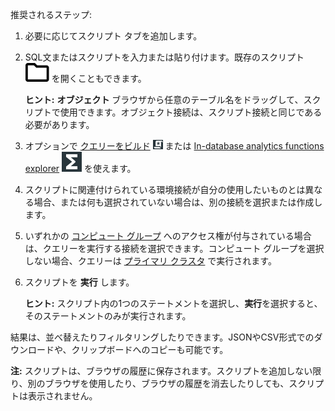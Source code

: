 推奨されるステップ:

1.  必要に応じてスクリプト タブを追加します。


1.  SQL文またはスクリプトを入力または貼り付けます。既存のスクリプト ![ファイルを開くアイコン](Images/niz1696362597829.svg) を開くこともできます。

    **ヒント:** **オブジェクト** ブラウザから任意のテーブル名をドラッグして、スクリプトで使用できます。オブジェクト接続は、スクリプト接続と同じである必要があります。


1.  オプションで [クエリーをビルド](vkk1692059193535.md) ![ビルド クエリー アイコン](Images/nsa1692141328702.png) または [In-database analytics functions explorer](iql1691540875799.md) ![SQLエディタ アイコン](Images/vxh1684731330989.svg) を使えます。


1.  スクリプトに関連付けられている環境接続が自分の使用したいものとは異なる場合、または何も選択されていない場合は、別の接続を選択または作成します。


1.  いずれかの [コンピュート グループ](mqu1640280532737.md) へのアクセス権が付与されている場合は、クエリーを実行する接続を選択できます。コンピュート グループを選択しない場合、クエリーは [プライマリ クラスタ](nmr1658424425362.md) で実行されます。


1.  スクリプトを **実行** します。

    **ヒント:** スクリプト内の1つのステートメントを選択し、**実行**を選択すると、そのステートメントのみが実行されます。


結果は、並べ替えたりフィルタリングしたりできます。JSONやCSV形式でのダウンロードや、クリップボードへのコピーも可能です。

**注:** スクリプトは、ブラウザの履歴に保存されます。スクリプトを追加しない限り、別のブラウザを使用したり、ブラウザの履歴を消去したりしても、スクリプトは表示されません。

